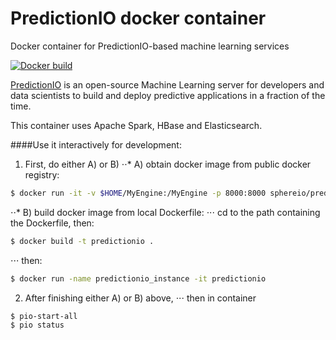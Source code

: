 
# PredictionIO docker container
Docker container for PredictionIO-based machine learning services

[![Docker build](http://dockeri.co/image/sphereio/predictionio)](https://registry.hub.docker.com/u/sphereio/predictionio/)

[PredictionIO](https://prediction.io) is an open-source Machine Learning
server for developers and data scientists to build and deploy predictive
applications in a fraction of the time.

This container uses Apache Spark, HBase and Elasticsearch.

####Use it interactively for development:
1. First, do either A) or B)
⋅⋅* A) obtain docker image from public docker registry:

```Bash
$ docker run -it -v $HOME/MyEngine:/MyEngine -p 8000:8000 sphereio/predictionio /bin/bash
```
⋅⋅* B) build docker image from local Dockerfile:
⋅⋅⋅ cd to the path containing the Dockerfile, then:
```Bash
$ docker build -t predictionio .
```
⋅⋅⋅ then:
```Bash
$ docker run -name predictionio_instance -it predictionio
```

2. After finishing either A) or B) above,
⋅⋅⋅ then in container 
```Bash
$ pio-start-all
$ pio status
```



